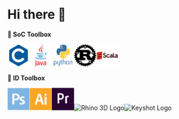 # Hi there 👋

<!--
**hoosong0235/hoosong0235** is a ✨ _special_ ✨ repository because its `README.md` (this file) appears on your GitHub profile.

Here are some ideas to get you started:

- 🔭 I’m currently working on ...
- 🌱 I’m currently learning ...
- 👯 I’m looking to collaborate on ...
- 🤔 I’m looking for help with ...
- 💬 Ask me about ...
- 📫 How to reach me: ...
- 😄 Pronouns: ...
- ⚡ Fun fact: ...
-->

**🧰 SoC Toolbox**

<img src="https://github.com/devicons/devicon/blob/master/icons/c/c-plain.svg" alt="C Logo" width="50" height="50"/><img src="https://github.com/devicons/devicon/blob/master/icons/java/java-original-wordmark.svg" alt="Java Logo" width="50" height="50"/><img src="https://github.com/devicons/devicon/blob/master/icons/python/python-original-wordmark.svg" alt="Python Logo" width="50" height="50"/><img src="https://github.com/devicons/devicon/blob/master/icons/rust/rust-plain.svg" alt="Rust Logo" width="50" height="50"/><img src="https://github.com/devicons/devicon/blob/master/icons/scala/scala-original-wordmark.svg" alt="Scala Logo" width="50" height="50"/>

**🧰 ID Toolbox**

<img src="https://github.com/devicons/devicon/blob/master/icons/photoshop/photoshop-plain.svg" alt="Photoshop Logo" width="50" height="50"/><img src="https://github.com/devicons/devicon/blob/master/icons/illustrator/illustrator-plain.svg" alt="Illustrator Logo" width="50" height="50"/><img src="https://github.com/devicons/devicon/blob/master/icons/premierepro/premierepro-plain.svg" alt="Premiere Pro" width="50" height="50"/><img src="https://upload.wikimedia.org/wikipedia/en/thumb/d/d0/Rhinoceros3d-logo.png/180px-Rhinoceros3d-logo.png" alt="Rhino 3D Logo" width="50" height="50"/><img src="https://www.keyshot.com/wp-content/uploads/2018/10/keyshot-icon-256.png" alt="Keyshot Logo" width="50" height="50"/>
